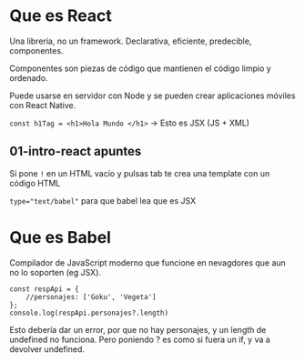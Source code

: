# Que es React

Una librería, no un framework. Declarativa, eficiente, predecible, componentes.

Componentes son piezas de código que mantienen el código limpio y ordenado.

Puede usarse en servidor con Node y se pueden crear aplicaciones móviles con React Native.

`const h1Tag = <h1>Hola Mundo </h1>` -> Esto es JSX (JS + XML)


## 01-intro-react apuntes

Si pone `!` en un HTML vacío y pulsas tab te crea una template con un código HTML

`type="text/babel"` para que babel lea que es JSX


# Que es Babel

Compilador de JavaScript moderno que funcione en nevagdores que aun no lo soporten (eg JSX).

```
const respApi = {
    //personajes: ['Goku', 'Vegeta']
};
console.log(respApi.personajes?.length)
```

Esto debería dar un error, por que no hay personajes, y un length de undefined no funciona. Pero poniendo ? es como si fuera un if, y va a devolver undefined.